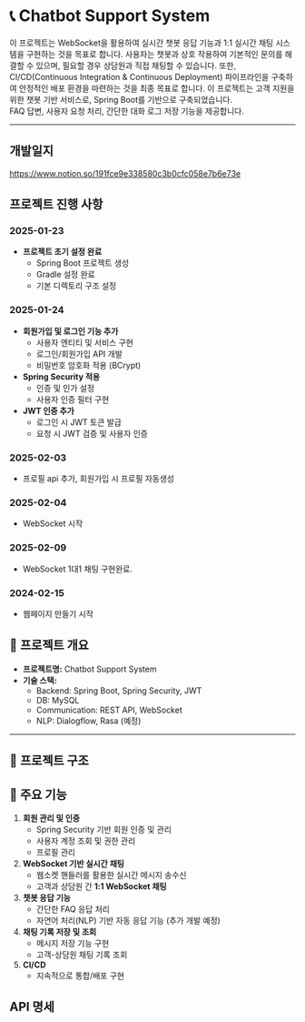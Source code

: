 # 📞 Chatbot Support System
이 프로젝트는 WebSocket을 활용하여 실시간 챗봇 응답 기능과 1:1 실시간 채팅 시스템을 구현하는 것을 목표로 합니다. 
사용자는 챗봇과 상호 작용하여 기본적인 문의를 해결할 수 있으며, 필요할 경우 상담원과 직접 채팅할 수 있습니다. 
또한, CI/CD(Continuous Integration & Continuous Deployment) 파이프라인을 구축하여 안정적인 배포 환경을 마련하는 것을 최종 목표로 합니다.
이 프로젝트는 고객 지원을 위한 챗봇 기반 서비스로, Spring Boot를 기반으로 구축되었습니다.  
FAQ 답변, 사용자 요청 처리, 간단한 대화 로그 저장 기능을 제공합니다.

---
## 개발일지
https://www.notion.so/191fce9e338580c3b0cfc058e7b6e73e
## 프로젝트 진행 사항
### 2025-01-23
- **프로젝트 초기 설정 완료**
    - Spring Boot 프로젝트 생성
    - Gradle 설정 완료
    - 기본 디렉토리 구조 설정

### 2025-01-24
- **회원가입 및 로그인 기능 추가**
    - 사용자 엔티티 및 서비스 구현
    - 로그인/회원가입 API 개발
    - 비밀번호 암호화 적용 (BCrypt)
- **Spring Security 적용**
    - 인증 및 인가 설정
    - 사용자 인증 필터 구현
- **JWT 인증 추가**
    - 로그인 시 JWT 토큰 발급
    - 요청 시 JWT 검증 및 사용자 인증

### 2025-02-03
- 프로필 api 추가, 회원가입 시 프로필 자동생성

### 2025-02-04
- WebSocket 시작

### 2025-02-09
- WebSocket 1대1 채팅 구현완료.

### 2024-02-15
- 웹페이지 만들기 시작


## 🚀 프로젝트 개요

- **프로젝트명:** Chatbot Support System
- **기술 스택:**  
  - Backend: Spring Boot, Spring Security, JWT  
  - DB: MySQL  
  - Communication: REST API, WebSocket  
  - NLP: Dialogflow, Rasa (예정)  

---

## 📂 프로젝트 구조

## 🔑 주요 기능
1. **회원 관리 및 인증**
    - Spring Security 기반 회원 인증 및 관리
    - 사용자 계정 조회 및 권한 관리
    - 프로필 관리
2. **WebSocket 기반 실시간 채팅**
    - 웹소켓 핸들러를 활용한 실시간 메시지 송수신
    - 고객과 상담원 간 **1:1 WebSocket 채팅**
3. **챗봇 응답 기능**
    - 간단한 FAQ 응답 처리
    - 자연어 처리(NLP) 기반 자동 응답 기능 (추가 개발 예정)
4. **채팅 기록 저장 및 조회**
    - 메시지 저장 기능 구현
    - 고객-상담원 채팅 기록 조회
5. **CI/CD**
    - 지속적으로 통합/배포 구현



## API 명세

